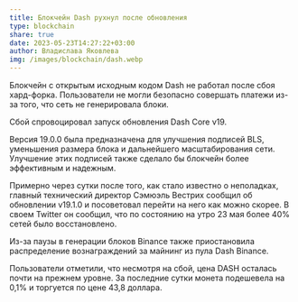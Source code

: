 ```yaml
---
title: Блокчейн Dash рухнул после обновления
type: blockchain
share: true
date: 2023-05-23T14:27:22+03:00
author: Владислава Яковлева
img: /images/blockchain/dash.webp
---
```

Блокчейн с открытым исходным кодом Dash не работал после сбоя хард-форка. Пользователи не могли безопасно совершать платежи из-за того, что сеть не генерировала блоки.

Сбой спровоцировал запуск обновления Dash Core v19.

Версия 19.0.0 была предназначена для улучшения подписей BLS, уменьшения размера блока и дальнейшего масштабирования сети. Улучшение этих подписей также сделало бы блокчейн более эффективным и надежным.

Примерно через сутки после того, как стало известно о неполадках, главный технический директор Сэмюэль Вестрих сообщил об обновлении v19.1.0 и посоветовал перейти на него как можно скорее. В своем Twitter он сообщил, что по состоянию на утро 23 мая более 40% сетей было восстановлено.

Из-за паузы в генерации блоков Binance также приостановила распределение вознаграждений за майнинг из пула Dash Binance.

Пользователи отметили, что несмотря на сбой, цена DASH осталась почти на прежнем уровне. За последние сутки монета подешевела на 0,1% и торгуется по цене 43,8 доллара.